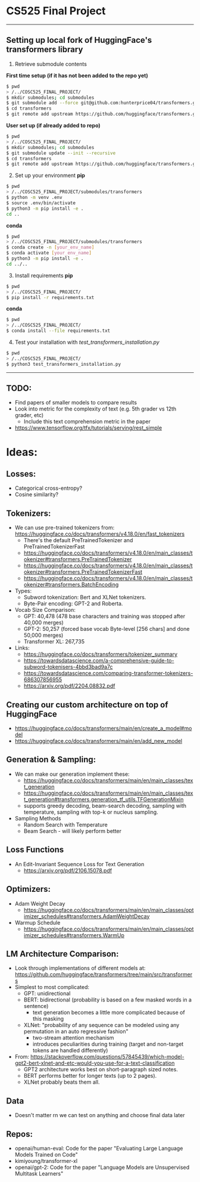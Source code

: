 # CS525 Final Project
---

## Setting up local fork of HuggingFace's transformers library
1. Retrieve submodule contents

**First time setup (if it has not been added to the repo yet)**
```bash
$ pwd
> /../COSC525_FINAL_PROJECT/
$ mkdir submodules; cd submodules
$ git submodule add --force git@github.com:hunterprice04/transformers.git
$ cd transformers
$ git remote add upstream https://github.com/huggingface/transformers.git
```
**User set up (if already added to repo)**
```bash
$ pwd
> /../COSC525_FINAL_PROJECT/
$ mkdir submodules; cd submodules
$ git submodule update --init --recursive
$ cd transformers
$ git remote add upstream https://github.com/huggingface/transformers.git
```

2. Set up your environment
**pip**
```bash
$ pwd
> /../COSC525_FINAL_PROJECT/submodules/transformers
$ python -m venv .env
$ source .env/bin/activate
$ python3 -m pip install -e .  
cd ..
```
**conda**
```bash
$ pwd
> /../COSC525_FINAL_PROJECT/submodules/transformers
$ conda create -n [your_env_name] 
$ conda activate [your_env_name]
$ python3 -m pip install -e .  
cd ../..
```

3. Install requirements
**pip**
```bash
$ pwd
> /../COSC525_FINAL_PROJECT/
$ pip install -r requirements.txt
```
**conda**
```bash
$ pwd
> /../COSC525_FINAL_PROJECT/
$ conda install --file requirements.txt
```

4. Test your installation with *test_transformers_installation.py*

```bash
$ pwd
> /../COSC525_FINAL_PROJECT/
$ python3 test_transformers_installation.py
```

---
## TODO:

- Find papers of smaller models to compare results
- Look into metric for the complexity of text (e.g. 5th grader vs 12th grader, etc)
	- Include this text comprehension metric in the paper
- https://www.tensorflow.org/tfx/tutorials/serving/rest_simple

# Ideas:
## Losses:
- Categorical cross-entropy?
- Cosine similarity?

## Tokenizers:
- We can use pre-trained tokenizers from: https://huggingface.co/docs/transformers/v4.18.0/en/fast_tokenizers
  - There's the default PreTrainedTokenizer and PreTrainedTokenizerFast
  - https://huggingface.co/docs/transformers/v4.18.0/en/main_classes/tokenizer#transformers.PreTrainedTokenizer
  - https://huggingface.co/docs/transformers/v4.18.0/en/main_classes/tokenizer#transformers.PreTrainedTokenizerFast
  - https://huggingface.co/docs/transformers/v4.18.0/en/main_classes/tokenizer#transformers.BatchEncoding
- Types:
  - Subword tokenization: Bert and XLNet tokenizers.
  - Byte-Pair encoding: GPT-2 and Roberta.
- Vocab Size Comparison:
  - GPT: 40,478 (478 base characters and training was stopped after 40,000 merges)
  - GPT-2: 50,257 (forced base vocab Byte-level [256 chars] and done 50,000 merges)
  - Transformer XL: 267,735
- Links: 
  - https://huggingface.co/docs/transformers/tokenizer_summary
  - https://towardsdatascience.com/a-comprehensive-guide-to-subword-tokenisers-4bbd3bad9a7c
  - https://towardsdatascience.com/comparing-transformer-tokenizers-686307856955
  - https://arxiv.org/pdf/2204.08832.pdf

## Creating our custom architecture on top of HuggingFace
- https://huggingface.co/docs/transformers/main/en/create_a_model#model
- https://huggingface.co/docs/transformers/main/en/add_new_model

## Generation & Sampling:
- We can make our generation implement these:
  - https://huggingface.co/docs/transformers/main/en/main_classes/text_generation
  - https://huggingface.co/docs/transformers/main/en/main_classes/text_generation#transformers.generation_tf_utils.TFGenerationMixin
  - supports greedy decoding, beam-search decoding, sampling with temperature, sampling with top-k or nucleus sampling. 
- Sampling Methods
  - Random Search with Temperature
  - Beam Search - will likely perform better

## Loss Functions
- An Edit-Invariant Sequence Loss for Text Generation
  - https://arxiv.org/pdf/2106.15078.pdf

## Optimizers:
- Adam Weight Decay
  - https://huggingface.co/docs/transformers/main/en/main_classes/optimizer_schedules#transformers.AdamWeightDecay
- Warmup Schedule
  - https://huggingface.co/docs/transformers/main/en/main_classes/optimizer_schedules#transformers.WarmUp

## LM Architecture Comparison:
- Look through implementations of different models at: https://github.com/huggingface/transformers/tree/main/src/transformers
- Simplest to most complicated:
  - GPT: unidirectional
  - BERT: bidirectional (probability is based on a few masked words in a sentence)
    - text generation becomes a little more complicated because of this masking
  - XLNet: "probability of any sequence can be modeled using any permutation in an auto regressive fashion"
    - two-stream attention mechanism
    - introduces peculiarities during training (target and non-target tokens are handled differently)
- From: https://stackoverflow.com/questions/57845439/which-model-gpt2-bert-xlnet-and-etc-would-you-use-for-a-text-classification
  - GPT2 architecture works best on short-paragraph sized notes.
  - BERT performs better for longer texts (up to 2 pages).
  - XLNet probably beats them all.

## Data
- Doesn't matter rn we can test on anything and choose final data later

## Repos:
- openai/human-eval: Code for the paper "Evaluating Large Language Models Trained on Code"
- kimiyoung/transformer-xl
- openai/gpt-2: Code for the paper "Language Models are Unsupervised Multitask Learners"
